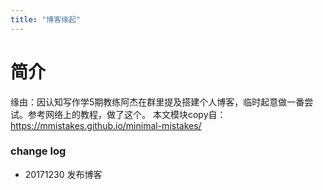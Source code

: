 ```yaml
---
title: "博客缘起"
---
```


# 简介

缘由：因认知写作学5期教练阿杰在群里提及搭建个人博客，临时起意做一番尝试。参考网络上的教程，做了这个。
本文模块copy自：https://mmistakes.github.io/minimal-mistakes/

### change log
- 20171230 发布博客
